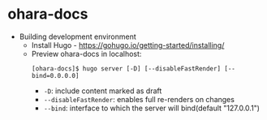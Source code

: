 # ohara-docs

* Building development environment
  * Install Hugo - https://gohugo.io/getting-started/installing/
  * Preview ohara-docs in localhost:
    ```
    [ohara-docs]$ hugo server [-D] [--disableFastRender] [--bind=0.0.0.0]
    ```
    * `-D`: include content marked as draft
    * `--disableFastRender`: enables full re-renders on changes
    * `--bind`: interface to which the server will bind(default "127.0.0.1")

